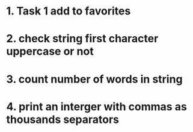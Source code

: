 <h1>1. Task 1 add to favorites </h1>

<h1>2. check string first character uppercase or not </h1>

<h1>3. count number of words in string </h1>

<h1>4. print an interger with commas as thousands separators </h1>


